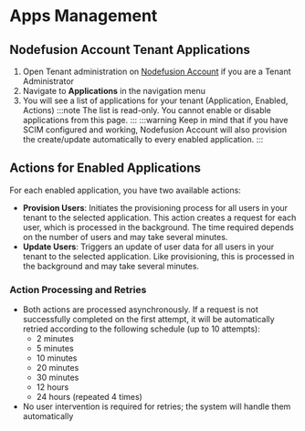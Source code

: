 # Apps Management

## Nodefusion Account Tenant Applications

1. Open Tenant administration on [Nodefusion Account](https://login.nodefusion.com/Tenant/Apps) if you are a Tenant Administrator
1. Navigate to **Applications** in the navigation menu
1. You will see a list of applications for your tenant (Application, Enabled, Actions)
:::note
The list is read-only. You cannot enable or disable applications from this page.
:::
:::warning
Keep in mind that if you have SCIM configured and working, Nodefusion Account will also provision the create/update automatically to every enabled application.
:::

## Actions for Enabled Applications

For each enabled application, you have two available actions:

- **Provision Users**: Initiates the provisioning process for all users in your tenant to the selected application. This action creates a request for each user, which is processed in the background. The time required depends on the number of users and may take several minutes.
- **Update Users**: Triggers an update of user data for all users in your tenant to the selected application. Like provisioning, this is processed in the background and may take several minutes.

### Action Processing and Retries

- Both actions are processed asynchronously. If a request is not successfully completed on the first attempt, it will be automatically retried according to the following schedule (up to 10 attempts):
  - 2 minutes
  - 5 minutes
  - 10 minutes
  - 20 minutes
  - 30 minutes
  - 12 hours
  - 24 hours (repeated 4 times)
- No user intervention is required for retries; the system will handle them automatically
